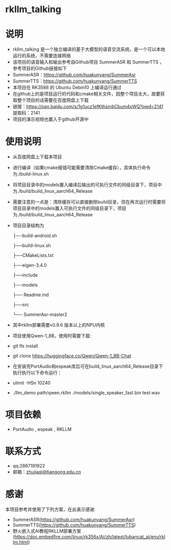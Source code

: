 # rkllm_talking

# 说明
- rkllm_talking 是一个独立编译的基于大模型的语音交流系统，是一个可以本地运行的系统，不需要连接网络
- 该项目的语音输入和输出参考自Github项目 SummerASR 和 SummerTTS ， 参考项目的Github链接如下
- SummerASR：https://github.com/huakunyang/SummerAsr
- SummerTTS：https://github.com/huakunyang/SummerTTS
- 本项目在 RK3588 的 Ubuntu Debin10 上编译运行通过
- 在github上的是项目运行的代码和cmake相关文件，因整个项目太大，故要获取整个项目的话需要在百度网盘上下载
- 链接：https://pan.baidu.com/s/1g1ucz1efKthsmbCbum4xWQ?pwd=2141 
  提取码：2141
- 项目的演示视频也置入于github开源中



# 使用说明
- 从百度网盘上下载本项目
- 进行编译（如果cmake报错可能需要清除Cmake缓存），具体执行命令为./build-linux.sh
- 将项目目录中的models置入编译后输出的可执行文件的同级目录下，项目中为./build/build_linux_aarch64_Release
- 需要注意的一点是：清除缓存可以直接删除build目录，但在再次运行时需要将项目目录中的models置入可执行文件的同级目录下，项目为./build/build_linux_aarch64_Release
- 项目目录结构为
  
  ├──build-android.sh
  
  ├──build-linux.sh
  
  ├──CMakeLists.txt
  
  ├──eigen-3.4.0
  
  ├──include
  
  ├──models
  
  ├── Readme.md
  
  ├──src
  
  └── SummerAsr-master2
  
- 其中rkllm部署需要v0.9.6 版本以上的NPU内核
- 项目使用Qwen-1_8B，使用时需要下载:
- git lfs install
- git clone https://huggingface.co/Qwen/Qwen-1_8B-Chat
- 在安装完PortAudio和espeak库后可在build_linux_aarch64_Release目录下执行执行以下命令运行：
- ulimit -HSn 10240
- ./llm_demo path/qwen.rkllm ./models/single_speaker_fast.bin test.wav

# 项目依赖
- PortAudio , espeak , RKLLM

# 联系方式
- qq:2867191922
- 邮箱：zhujiaqi@tiangong.edu.cn

 
# 感谢
本项目参考并使用了下列方案，在此表示感谢
- SummerASR(https://github.com/huakunyang/SummerAsr)
- SummerTTS(https://github.com/huakunyang/SummerTTS)
- 野火嵌入式AI教程RKLLM部署方案(https://doc.embedfire.com/linux/rk356x/Ai/zh/latest/lubancat_ai/env/rkllm.html)





